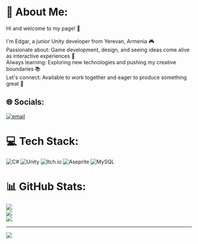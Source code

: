 # 💫 About Me:
Hi and welcome to my page! 👋<br><br>I'm Edgar, a junior Unity developer from Yerevan, Armenia  🎮<br>Passionate about: Game development, design, and seeing ideas come alive as interactive experiences 🎨<br>Always learning: Exploring new technologies and pushing my creative boundaries 📚<br>Let's connect: Available to work together and eager to produce something great 🤝


## 🌐 Socials:
[![email](https://img.shields.io/badge/Email-D14836?logo=gmail&logoColor=white)](mailto:gazaryanedgar64@gmail.com) 

# 💻 Tech Stack:
![C#](https://img.shields.io/badge/c%23-%23239120.svg?style=for-the-badge&logo=csharp&logoColor=white) ![Unity](https://img.shields.io/badge/unity-%23000000.svg?style=for-the-badge&logo=unity&logoColor=white) ![Itch.io](https://img.shields.io/badge/Itch-%23FF0B34.svg?style=for-the-badge&logo=Itch.io&logoColor=white) ![Aseprite](https://img.shields.io/badge/Aseprite-FFFFFF?style=for-the-badge&logo=Aseprite&logoColor=#7D929E) ![MySQL](https://img.shields.io/badge/mysql-4479A1.svg?style=for-the-badge&logo=mysql&logoColor=white)
# 📊 GitHub Stats:
![](https://github-readme-stats.vercel.app/api?username=AverageGD&theme=discord_old_blurple&hide_border=false&include_all_commits=true&count_private=false)<br/>
![](https://nirzak-streak-stats.vercel.app/?user=AverageGD&theme=discord_old_blurple&hide_border=false)<br/>
![](https://github-readme-stats.vercel.app/api/top-langs/?username=AverageGD&theme=discord_old_blurple&hide_border=false&include_all_commits=true&count_private=false&layout=compact)

---
[![](https://visitcount.itsvg.in/api?id=AverageGD&icon=0&color=0)](https://visitcount.itsvg.in)

<!-- Proudly created with GPRM ( https://gprm.itsvg.in ) -->
